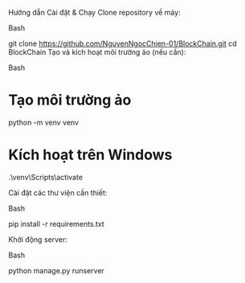 Hướng dẫn Cài đặt & Chạy
Clone repository về máy:

Bash

git clone https://github.com/NguyenNgocChien-01/BlockChain.git
cd BlockChain
Tạo và kích hoạt môi trường ảo (nếu cần):

Bash

# Tạo môi trường ảo
python -m venv venv

# Kích hoạt trên Windows
.\venv\Scripts\activate


Cài đặt các thư viện cần thiết:

Bash

pip install -r requirements.txt



Khởi động server:

Bash

python manage.py runserver

